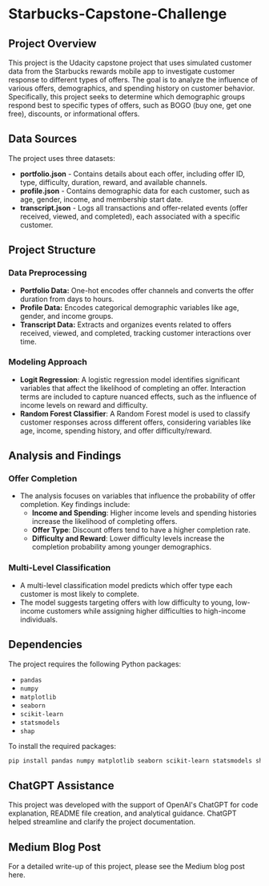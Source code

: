 # Starbucks-Capstone-Challenge

## Project Overview

This project is the Udacity capstone project that uses simulated customer data from the Starbucks rewards mobile app to investigate customer response to different types of offers. The goal is to analyze the influence of various offers, demographics, and spending history on customer behavior. Specifically, this project seeks to determine which demographic groups respond best to specific types of offers, such as BOGO (buy one, get one free), discounts, or informational offers.

## Data Sources

The project uses three datasets:
- **portfolio.json** - Contains details about each offer, including offer ID, type, difficulty, duration, reward, and available channels.
- **profile.json** - Contains demographic data for each customer, such as age, gender, income, and membership start date.
- **transcript.json** - Logs all transactions and offer-related events (offer received, viewed, and completed), each associated with a specific customer.

## Project Structure

### Data Preprocessing
- **Portfolio Data:** One-hot encodes offer channels and converts the offer duration from days to hours.
- **Profile Data:** Encodes categorical demographic variables like age, gender, and income groups.
- **Transcript Data:** Extracts and organizes events related to offers received, viewed, and completed, tracking customer interactions over time.

### Modeling Approach
- **Logit Regression**: A logistic regression model identifies significant variables that affect the likelihood of completing an offer. Interaction terms are included to capture nuanced effects, such as the influence of income levels on reward and difficulty.
- **Random Forest Classifier**: A Random Forest model is used to classify customer responses across different offers, considering variables like age, income, spending history, and offer difficulty/reward.

## Analysis and Findings

### Offer Completion
- The analysis focuses on variables that influence the probability of offer completion. Key findings include:
  - **Income and Spending**: Higher income levels and spending histories increase the likelihood of completing offers.
  - **Offer Type**: Discount offers tend to have a higher completion rate.
  - **Difficulty and Reward**: Lower difficulty levels increase the completion probability among younger demographics.

### Multi-Level Classification
- A multi-level classification model predicts which offer type each customer is most likely to complete.
- The model suggests targeting offers with low difficulty to young, low-income customers while assigning higher difficulties to high-income individuals.

## Dependencies

The project requires the following Python packages:
- `pandas`
- `numpy`
- `matplotlib`
- `seaborn`
- `scikit-learn`
- `statsmodels`
- `shap`

To install the required packages:
```bash
pip install pandas numpy matplotlib seaborn scikit-learn statsmodels shap
```

## ChatGPT Assistance
This project was developed with the support of OpenAI's ChatGPT for code explanation, README file creation, and analytical guidance. ChatGPT helped streamline and clarify the project documentation.

## Medium Blog Post
For a detailed write-up of this project, please see the Medium blog post here.